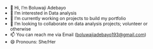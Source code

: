- 👋 Hi, I’m Boluwaji Adebayo 
- 👀 I’m interested in Data analysis
- 🌱 I’m currently working on projects to build my portfolio 
- 💞️ I’m looking to collaborate on data analysis projects; volunteer or otherwise 
- 📫 You can reach me via Email (boluwajiadebayo193@gmail.com)
- 😄 Pronouns: She/Her

<!---
Mooncake009/Mooncake009 is a ✨ special ✨ repository because its `README.md` (this file) appears on your GitHub profile.
You can click the Preview link to take a look at your changes.
--->
